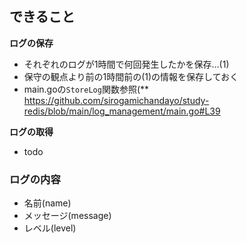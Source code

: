 ## できること

**ログの保存**
* それぞれのログが1時間で何回発生したかを保存...(1)
* 保守の観点より前の1時間前の(1)の情報を保存しておく
* main.goの`StoreLog`関数参照(**
https://github.com/sirogamichandayo/study-redis/blob/main/log_management/main.go#L39

**ログの取得**
* todo

### ログの内容
* 名前(name)
* メッセージ(message)
* レベル(level)
